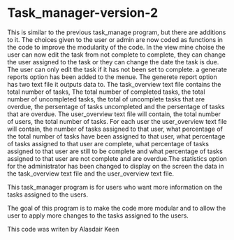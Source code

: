 # Task_manager-version-2
This is similar to the previous task_manage program, but there are additions to it. The choices given to the user or admin are now coded as functions in the code to improve the modularity of the code. In the view mine choise the user can now edit the task from not complete to complete, they can change the user assigned to the task or they can change the date the task is due. The user can only edit the task if it has not been set to complete. a generate reports option has been added to the menue. The generete report option has two text file it outputs data to. The task_overview text file contains the total number of tasks, The total number of completed tasks, the total number of uncompleted tasks, the total of uncomplete tasks that are overdue, the persentage of tasks uncompleted and the persentage of tasks that are overdue. The user_overview text file will contain, the total number of users, the total number of tasks. For each user the user_overview text file will contain, the number of tasks assigned to that user, what percentage of the total number of tasks have been assigned to that user, what percentage of tasks assigned to that user are complete, what percentage of tasks assigned to that user are still to be complete and what percentage of tasks assigned to that user are not complete and are overdue.The statistics option for the administrator has been changed to display on the screen the data in the task_overview text file and the user_overview text file. 

This task_manager program is for users who want more information on the tasks assigned to the users.

The goal of this program is to make the code more modular and to allow the user to apply more changes to the tasks assigned to the users.

This code was writen by Alasdair Keen
